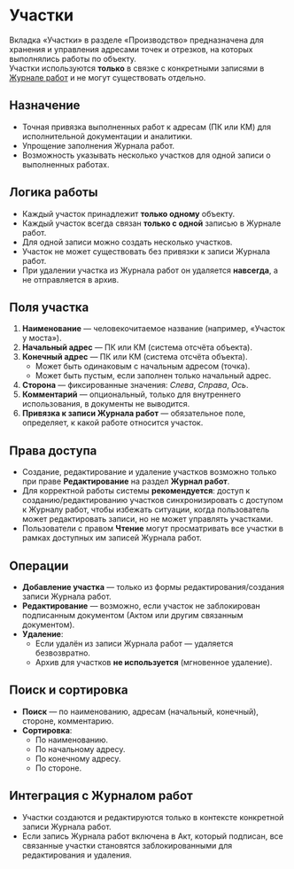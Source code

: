 # Участки

Вкладка «Участки» в разделе «Производство» предназначена для хранения и управления адресами точек и отрезков, на которых выполнялись работы по объекту.  
Участки используются **только** в связке с конкретными записями в [Журнале работ](works.md) и не могут существовать отдельно.

## Назначение
- Точная привязка выполненных работ к адресам (ПК или КМ) для исполнительной документации и аналитики.
- Упрощение заполнения Журнала работ.
- Возможность указывать несколько участков для одной записи о выполненных работах.

## Логика работы
- Каждый участок принадлежит **только одному** объекту.
- Каждый участок всегда связан **только с одной** записью в Журнале работ.
- Для одной записи можно создать несколько участков.
- Участок не может существовать без привязки к записи Журнала работ.
- При удалении участка из Журнала работ он удаляется **навсегда**, а не отправляется в архив.

## Поля участка
1. **Наименование** — человекочитаемое название (например, «Участок у моста»).
2. **Начальный адрес** — ПК или КМ (система отсчёта объекта).
3. **Конечный адрес** — ПК или КМ (система отсчёта объекта).  
   - Может быть одинаковым с начальным адресом (точка).  
   - Может быть пустым, если заполнен только начальный адрес.
4. **Сторона** — фиксированные значения: *Слева*, *Справа*, *Ось*.
5. **Комментарий** — опциональный, только для внутреннего использования, в документы не выводится.
6. **Привязка к записи Журнала работ** — обязательное поле, определяет, к какой работе относится участок.

## Права доступа
- Создание, редактирование и удаление участков возможно только при праве **Редактирование** на раздел **Журнал работ**.
- Для корректной работы системы **рекомендуется**: доступ к созданию/редактированию участков синхронизировать с доступом к Журналу работ, чтобы избежать ситуации, когда пользователь может редактировать записи, но не может управлять участками.
- Пользователи с правом **Чтение** могут просматривать все участки в рамках доступных им записей Журнала работ.

## Операции
- **Добавление участка** — только из формы редактирования/создания записи Журнала работ.
- **Редактирование** — возможно, если участок не заблокирован подписанным документом (Актом или другим связанным документом).
- **Удаление**:
  - Если удалён из записи Журнала работ — удаляется безвозвратно.
  - Архив для участков **не используется** (мгновенное удаление).

## Поиск и сортировка
- **Поиск** — по наименованию, адресам (начальный, конечный), стороне, комментарию.
- **Сортировка**:
  - По наименованию.
  - По начальному адресу.
  - По конечному адресу.
  - По стороне.

## Интеграция с Журналом работ
- Участки создаются и редактируются только в контексте конкретной записи Журнала работ.
- Если запись Журнала работ включена в Акт, который подписан, все связанные участки становятся заблокированными для редактирования и удаления.
